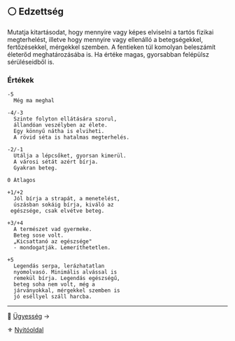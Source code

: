 ## ⚪ Edzettség

Mutatja kitartásodat, hogy mennyire vagy képes elviselni a tartós fizikai megterhelést, illetve hogy mennyire vagy ellenálló a betegségekkel, fertőzésekkel, mérgekkel szemben. A fentieken túl komolyan beleszámít életerőd meghatározásába is. Ha értéke magas, gyorsabban felépülsz sérüléseidből is.

### Értékek

```
-5  
  Még ma meghal
```

```
-4/-3
  Szinte folyton ellátására szorul,
  állandóan veszélyben az élete.
  Egy könnyű nátha is elviheti.
  A rövid séta is hatalmas megterhelés.
```

```
-2/-1
  Utálja a lépcsőket, gyorsan kimerül.
  A városi sétát azért bírja.
  Gyakran beteg.
```

```
0 Átlagos
```

```
+1/+2
  Jól bírja a strapát, a menetelést,
  úszásban sokáig bírja, kiváló az
 egészsége, csak elvétve beteg.
```

```
+3/+4
  A természet vad gyermeke.
  Beteg sose volt.
  „Kicsattanó az egészsége"
  - mondogatják. Lemeríthetetlen.
```

```
+5
  Legendás serpa, lerázhatatlan
  nyomolvasó. Minimális alvással is
  remekül bírja. Legendás egészségű,
  beteg soha nem volt, még a
  járványokkal, mérgekkel szemben is
  jó eséllyel száll harcba.
```

---

🔗 [Ügyesség](010_05_01_03_ugyesseg.md) →

⚜️ [Nyitóoldal](start.md#1-karakteralkot%C3%A1s)

